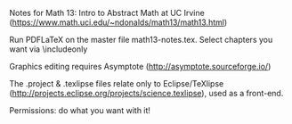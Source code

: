 Notes for Math 13: Intro to Abstract Math at UC Irvine (https://www.math.uci.edu/~ndonalds/math13/math13.html)

Run PDFLaTeX on the master file math13-notes.tex. Select chapters you want via \includeonly

Graphics editing requires Asymptote (http://asymptote.sourceforge.io/)

The .project & .texlipse files relate only to Eclipse/TeXlipse (http://projects.eclipse.org/projects/science.texlipse), used as a front-end.

Permissions: do what you want with it!